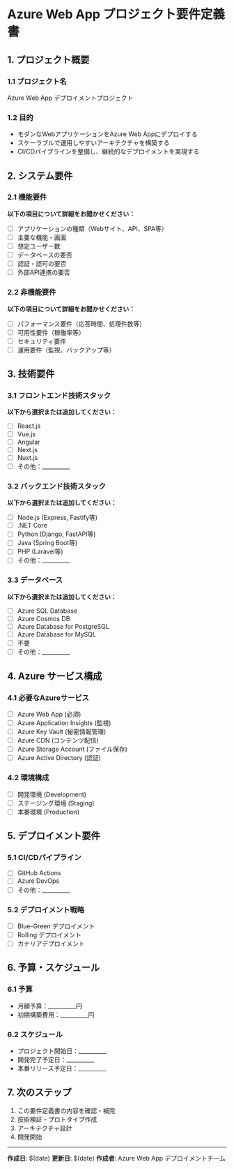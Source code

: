 # Azure Web App プロジェクト要件定義書

## 1. プロジェクト概要

### 1.1 プロジェクト名
Azure Web App デプロイメントプロジェクト

### 1.2 目的
- モダンなWebアプリケーションをAzure Web Appにデプロイする
- スケーラブルで運用しやすいアーキテクチャを構築する
- CI/CDパイプラインを整備し、継続的なデプロイメントを実現する

## 2. システム要件

### 2.1 機能要件
**以下の項目について詳細をお聞かせください：**

- [ ] アプリケーションの種類（Webサイト、API、SPA等）
- [ ] 主要な機能・画面
- [ ] 想定ユーザー数
- [ ] データベースの要否
- [ ] 認証・認可の要否
- [ ] 外部API連携の要否

### 2.2 非機能要件
**以下の項目について詳細をお聞かせください：**

- [ ] パフォーマンス要件（応答時間、処理件数等）
- [ ] 可用性要件（稼働率等）
- [ ] セキュリティ要件
- [ ] 運用要件（監視、バックアップ等）

## 3. 技術要件

### 3.1 フロントエンド技術スタック
**以下から選択または追加してください：**

- [ ] React.js
- [ ] Vue.js
- [ ] Angular
- [ ] Next.js
- [ ] Nuxt.js
- [ ] その他：__________

### 3.2 バックエンド技術スタック
**以下から選択または追加してください：**

- [ ] Node.js (Express, Fastify等)
- [ ] .NET Core
- [ ] Python (Django, FastAPI等)
- [ ] Java (Spring Boot等)
- [ ] PHP (Laravel等)
- [ ] その他：__________

### 3.3 データベース
**以下から選択または追加してください：**

- [ ] Azure SQL Database
- [ ] Azure Cosmos DB
- [ ] Azure Database for PostgreSQL
- [ ] Azure Database for MySQL
- [ ] 不要
- [ ] その他：__________

## 4. Azure サービス構成

### 4.1 必要なAzureサービス
- [ ] Azure Web App (必須)
- [ ] Azure Application Insights (監視)
- [ ] Azure Key Vault (秘密情報管理)
- [ ] Azure CDN (コンテンツ配信)
- [ ] Azure Storage Account (ファイル保存)
- [ ] Azure Active Directory (認証)

### 4.2 環境構成
- [ ] 開発環境 (Development)
- [ ] ステージング環境 (Staging)
- [ ] 本番環境 (Production)

## 5. デプロイメント要件

### 5.1 CI/CDパイプライン
- [ ] GitHub Actions
- [ ] Azure DevOps
- [ ] その他：__________

### 5.2 デプロイメント戦略
- [ ] Blue-Green デプロイメント
- [ ] Rolling デプロイメント
- [ ] カナリアデプロイメント

## 6. 予算・スケジュール

### 6.1 予算
- 月額予算：__________円
- 初期構築費用：__________円

### 6.2 スケジュール
- プロジェクト開始日：__________
- 開発完了予定日：__________
- 本番リリース予定日：__________

## 7. 次のステップ

1. この要件定義書の内容を確認・補完
2. 技術検証・プロトタイプ作成
3. アーキテクチャ設計
4. 開発開始

---

**作成日**: $(date)
**更新日**: $(date)
**作成者**: Azure Web App デプロイメントチーム 